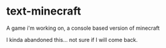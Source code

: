 # text-minecraft
A game i'm working on, a console based version of minecraft

I kinda abandoned this... not sure if I will come back.
